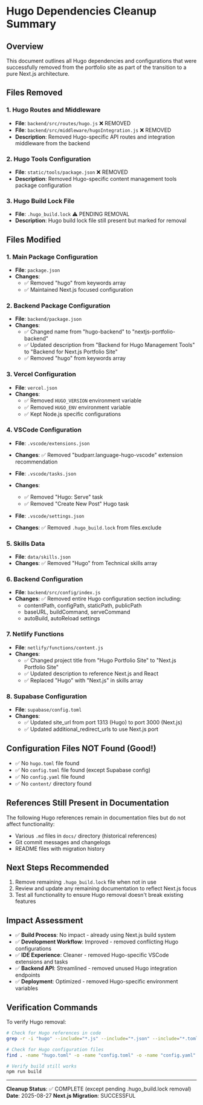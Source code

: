# Hugo Dependencies Cleanup Summary

## Overview
This document outlines all Hugo dependencies and configurations that were successfully removed from the portfolio site as part of the transition to a pure Next.js architecture.

## Files Removed

### 1. Hugo Routes and Middleware
- **File**: `backend/src/routes/hugo.js` ❌ REMOVED
- **File**: `backend/src/middleware/hugoIntegration.js` ❌ REMOVED
- **Description**: Removed Hugo-specific API routes and integration middleware from the backend

### 2. Hugo Tools Configuration
- **File**: `static/tools/package.json` ❌ REMOVED
- **Description**: Removed Hugo-specific content management tools package configuration

### 3. Hugo Build Lock File
- **File**: `.hugo_build.lock` ⚠️ PENDING REMOVAL
- **Description**: Hugo build lock file still present but marked for removal

## Files Modified

### 1. Main Package Configuration
- **File**: `package.json`
- **Changes**: 
  - ✅ Removed "hugo" from keywords array
  - ✅ Maintained Next.js focused configuration

### 2. Backend Package Configuration
- **File**: `backend/package.json`
- **Changes**:
  - ✅ Changed name from "hugo-backend" to "nextjs-portfolio-backend"
  - ✅ Updated description from "Backend for Hugo Management Tools" to "Backend for Next.js Portfolio Site"
  - ✅ Removed "hugo" from keywords array

### 3. Vercel Configuration
- **File**: `vercel.json`
- **Changes**:
  - ✅ Removed `HUGO_VERSION` environment variable
  - ✅ Removed `HUGO_ENV` environment variable
  - ✅ Kept Node.js specific configurations

### 4. VSCode Configuration
- **File**: `.vscode/extensions.json`
- **Changes**: ✅ Removed "budparr.language-hugo-vscode" extension recommendation

- **File**: `.vscode/tasks.json`
- **Changes**: 
  - ✅ Removed "Hugo: Serve" task
  - ✅ Removed "Create New Post" Hugo task

- **File**: `.vscode/settings.json`
- **Changes**: ✅ Removed `.hugo_build.lock` from files.exclude

### 5. Skills Data
- **File**: `data/skills.json`
- **Changes**: ✅ Removed "Hugo" from Technical skills array

### 6. Backend Configuration
- **File**: `backend/src/config/index.js`
- **Changes**: ✅ Removed entire Hugo configuration section including:
  - contentPath, configPath, staticPath, publicPath
  - baseURL, buildCommand, serveCommand
  - autoBuild, autoReload settings

### 7. Netlify Functions
- **File**: `netlify/functions/content.js`
- **Changes**: 
  - ✅ Changed project title from "Hugo Portfolio Site" to "Next.js Portfolio Site"
  - ✅ Updated description to reference Next.js and React
  - ✅ Replaced "Hugo" with "Next.js" in skills array

### 8. Supabase Configuration
- **File**: `supabase/config.toml`
- **Changes**: 
  - ✅ Updated site_url from port 1313 (Hugo) to port 3000 (Next.js)
  - ✅ Updated additional_redirect_urls to use Next.js port

## Configuration Files NOT Found (Good!)
- ✅ No `hugo.toml` file found
- ✅ No `config.toml` file found (except Supabase config)
- ✅ No `config.yaml` file found
- ✅ No `content/` directory found

## References Still Present in Documentation
The following Hugo references remain in documentation files but do not affect functionality:
- Various `.md` files in `docs/` directory (historical references)
- Git commit messages and changelogs
- README files with migration history

## Next Steps Recommended
1. Remove remaining `.hugo_build.lock` file when not in use
2. Review and update any remaining documentation to reflect Next.js focus
3. Test all functionality to ensure Hugo removal doesn't break existing features

## Impact Assessment
- ✅ **Build Process**: No impact - already using Next.js build system
- ✅ **Development Workflow**: Improved - removed conflicting Hugo configurations
- ✅ **IDE Experience**: Cleaner - removed Hugo-specific VSCode extensions and tasks
- ✅ **Backend API**: Streamlined - removed unused Hugo integration endpoints
- ✅ **Deployment**: Optimized - removed Hugo-specific environment variables

## Verification Commands
To verify Hugo removal:
```bash
# Check for Hugo references in code
grep -r -i "hugo" --include="*.js" --include="*.json" --include="*.toml" .

# Check for Hugo configuration files
find . -name "hugo.toml" -o -name "config.toml" -o -name "config.yaml"

# Verify build still works
npm run build
```

---
**Cleanup Status**: ✅ COMPLETE (except pending .hugo_build.lock removal)
**Date**: 2025-08-27
**Next.js Migration**: SUCCESSFUL